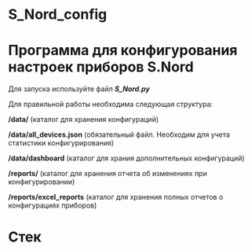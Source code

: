 # S_Nord_config
# Программа для конфигурования настроек приборов S.Nord

Для запуска используйте файл ***S_Nord.py***

Для правильной работы необходима следующая структура:

**/data/** (каталог для хранения конфигураций)

**/data/all_devices.json** (обязательный файл. Необходим для учета статистики конфигурирования)

**/data/dashboard** (каталог для храния дополнительных конфигураций)

**/reports/** (каталог для хранения отчета об изменениях при конфигурировании)

**/reports/excel_reports** (каталог для хранения полных отчетов о конфигурациях приборов)

# Стек

